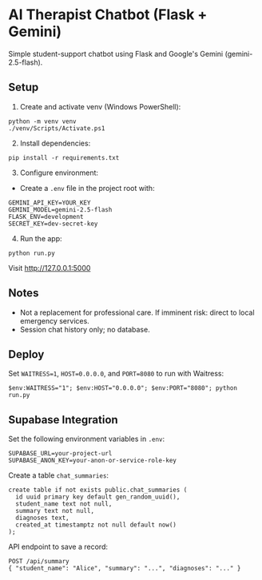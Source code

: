 # AI Therapist Chatbot (Flask + Gemini)

Simple student-support chatbot using Flask and Google's Gemini (gemini-2.5-flash).

## Setup

1) Create and activate venv (Windows PowerShell):
```
python -m venv venv
./venv/Scripts/Activate.ps1
```

2) Install dependencies:
```
pip install -r requirements.txt
```

3) Configure environment:
- Create a `.env` file in the project root with:
```
GEMINI_API_KEY=YOUR_KEY
GEMINI_MODEL=gemini-2.5-flash
FLASK_ENV=development
SECRET_KEY=dev-secret-key
```

4) Run the app:
```
python run.py
```
Visit http://127.0.0.1:5000

## Notes
- Not a replacement for professional care. If imminent risk: direct to local emergency services.
- Session chat history only; no database.

## Deploy
Set `WAITRESS=1`, `HOST=0.0.0.0`, and `PORT=8080` to run with Waitress:
```
$env:WAITRESS="1"; $env:HOST="0.0.0.0"; $env:PORT="8080"; python run.py
```

## Supabase Integration

Set the following environment variables in `.env`:
```
SUPABASE_URL=your-project-url
SUPABASE_ANON_KEY=your-anon-or-service-role-key
```

Create a table `chat_summaries`:
```
create table if not exists public.chat_summaries (
  id uuid primary key default gen_random_uuid(),
  student_name text not null,
  summary text not null,
  diagnoses text,
  created_at timestamptz not null default now()
);
```

API endpoint to save a record:
```
POST /api/summary
{ "student_name": "Alice", "summary": "...", "diagnoses": "..." }
```


